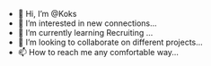 - 👋 Hi, I’m @Koks
- 👀 I’m interested in new connections...
- 🌱 I’m currently learning Recruiting ...
- 💞️ I’m looking to collaborate on different projects...
- 📫 How to reach me any comfortable way...

<!---
Koks270182/Koks270182 is a ✨ special ✨ repository because its `README.md` (this file) appears on your GitHub profile.
You can click the Preview link to take a look at your changes.
--->
